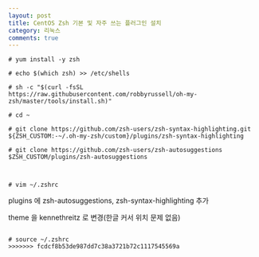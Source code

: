 ```yaml
---
layout: post
title: CentOS Zsh 기본 및 자주 쓰는 플러그인 설치
category: 리눅스
comments: true
---
```

```
# yum install -y zsh

# echo $(which zsh) >> /etc/shells

# sh -c "$(curl -fsSL https://raw.githubusercontent.com/robbyrussell/oh-my-zsh/master/tools/install.sh)"

# cd ~

# git clone https://github.com/zsh-users/zsh-syntax-highlighting.git ${ZSH_CUSTOM:-~/.oh-my-zsh/custom}/plugins/zsh-syntax-highlighting

# git clone https://github.com/zsh-users/zsh-autosuggestions $ZSH_CUSTOM/plugins/zsh-autosuggestions

 

# vim ~/.zshrc

```

plugins 에 zsh-autosuggestions, zsh-syntax-highlighting 추가

theme 을 kennethreitz 로 변경(한글 커서 위치 문제 없음)

```

# source ~/.zshrc
>>>>>>> fcdcf8b53de987dd7c38a3721b72c1117545569a
```